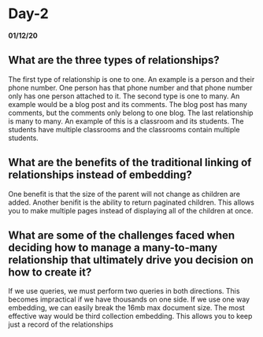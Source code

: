 # Day-2
__01/12/20__

## What are the three types of relationships?

The first type of relationship is one to one. An example is a person and their phone number. One person has that phone number and that phone number only has one person attached to it. The second type is one to many. An example would be a blog post and its comments. The blog post has many comments, but the comments only belong to one blog. The last relationship is many to many. An example of this is a classroom and its students. The students have multiple classrooms and the classrooms contain multiple students.

## What are the benefits of the traditional linking of relationships instead of embedding?

One benefit is that the size of the parent will not change as children are added. Another benifit is the ability to return paginated children. This allows you to make multiple pages instead of displaying all of the children at once. 

## What are some of the challenges faced when deciding how to manage a many-to-many relationship that ultimately drive you decision on how to create it?

If we use queries, we must perform two queries in both directions. This becomes impractical if we have thousands on one side. If we use one way embedding, we can easily break the 16mb max document size. The most effective way would be third collection embedding. This allows you to keep just a record of the relationships